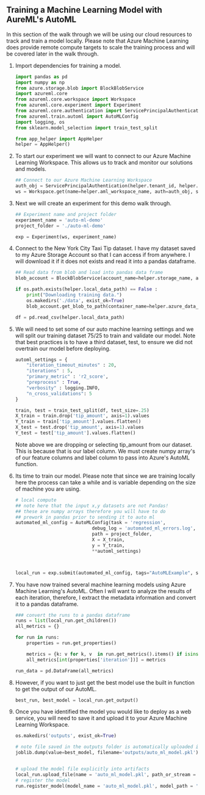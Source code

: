 ## Training a Machine Learning Model with AureML's AutoML

In this section of the walk through we will be using our cloud resources to track and train a model locally. Please note that Azure Machine Learning does provide remote compute targets to scale the training process and will be covered later in the walk through. 

1. Import dependencies for training a model. 
    ```python
    import pandas as pd
    import numpy as np
    from azure.storage.blob import BlockBlobService
    import azureml.core
    from azureml.core.workspace import Workspace
    from azureml.core.experiment import Experiment
    from azureml.core.authentication import ServicePrincipalAuthentication
    from azureml.train.automl import AutoMLConfig
    import logging, os
    from sklearn.model_selection import train_test_split

    from app_helper import AppHelper
    helper = AppHelper()
    ```

1. To start our experiment we will want to connect to our Azure Machine Learning Workspace. This allows us to track and monitor our solutions and models.  
    ```python
    ## Connect to our Azure Machine Learning Workspace
    auth_obj = ServicePrincipalAuthentication(helper.tenant_id, helper.username, helper.password)
    ws = Workspace.get(name=helper.aml_workspace_name, auth=auth_obj, subscription_id=helper.subscription_id, resource_group=helper.aml_resource_group )
    ```

1. Next we will create an experiment for this demo walk through. 
    ```python
    ## Experiment name and project folder
    experiment_name = 'auto-ml-demo'
    project_folder = './auto-ml-demo'

    exp = Experiment(ws, experiment_name)
    ```

1. Connect to the New York City Taxi Tip dataset. I have my dataset saved to my Azure Storage Account so that I can access if from anywhere. I will download it if it does not exists and read it into a pandas dataframe.  
    ```python
    ## Read data from blob and load into pandas data frame
    blob_account = BlockBlobService(account_name=helper.storage_name, account_key=helper.storage_key)

    if os.path.exists(helper.local_data_path) == False :
        print("Downloading training data.")
        os.makedirs('./data', exist_ok=True)
        blob_account.get_blob_to_path(container_name=helper.azure_data_container, blob_name=helper.azure_data_path, file_path=helper.local_data_path)

    df = pd.read_csv(helper.local_data_path)
    ```

1. We will need to set some of our auto machine learning settings and we will split our training dataset 75/25 to train and validate our model. Note that best practices is to have a third dataset, test, to ensure we did not overtrain our model before deploying.  
    ```python
    automl_settings = {
        "iteration_timeout_minutes" : 20,
        "iterations" : 5,
        "primary_metric" : 'r2_score',
        "preprocess" : True,
        "verbosity" : logging.INFO,
        "n_cross_validations": 5
    }

    train, test = train_test_split(df, test_size=.25)
    X_train = train.drop('tip_amount', axis=1).values
    Y_train = train['tip_amount'].values.flatten()
    X_test = test.drop('tip_amount', axis=1).values
    Y_test = test['tip_amount'].values.flatten()
    ```

    Note above we are dropping or selecting tip_amount from our dataset. This is because that is our label column. We must create numpy array's of our feature columns and label column to pass into Azure's AutoML function.    

1. Its time to train our model. Please note that since we are training locally here the process can take a while and is variable depending on the size of machine you are using.  
    ```python
    # local compute
    ## note here that the input x,y datasets are not Pandas!
    ## these are numpy arrays therefore you will have to do 
    ## prework in pandas prior to sending it to auto ml
    automated_ml_config = AutoMLConfig(task = 'regression',
                                debug_log = 'automated_ml_errors.log',
                                path = project_folder,
                                X = X_train,
                                y = Y_train,
                                **automl_settings)



    local_run = exp.submit(automated_ml_config, tags="AutoMLExample", show_output=True)
    ```

1. You have now trained several machine learning models using Azure Machine Learning's AutoML. Often I will want to analyze the results of each iteration, therefore, I extract the metadata information and convert it to a pandas dataframe.  
    ```python
    ### convert the runs to a pandas dataframe 
    runs = list(local_run.get_children())
    all_metrics = {}

    for run in runs:
        properties = run.get_properties()

        metrics = {k: v for k, v  in run.get_metrics().items() if isinstance(v, float)}
        all_metrics[int(properties['iteration'])] = metrics

    run_data = pd.DataFrame(all_metrics)
    ```

1. However, if you want to just get the best model use the built in function to get the output of our AutoML.  
    ```python
    best_run, best_model = local_run.get_output()
    ```

1. Once you have identified the model you would like to deploy as a web service, you will need to save it and upload it to your Azure Machine Learning Workspace. 
    ```python
    os.makedirs('outputs', exist_ok=True)

    # note file saved in the outputs folder is automatically uploaded into experiment record
    joblib.dump(value=best_model, filename='outputs/auto_ml_model.pkl')


    # upload the model file explicitly into artifacts 
    local_run.upload_file(name = 'auto_ml_model.pkl', path_or_stream = 'outputs/auto_ml_model.pkl')
    # register the model 
    run.register_model(model_name = 'auto_ml_model.pkl', model_path = 'outputs/auto_ml_model.pkl' )
    ```
